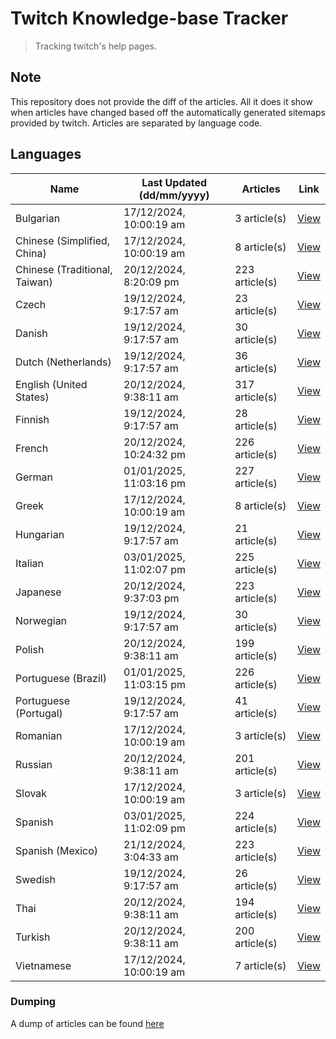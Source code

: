 # Twitch Knowledge-base Tracker
> Tracking twitch's help pages. 

## Note
This repository does not provide the diff of the articles. All it does it show when articles have changed based
off the automatically generated sitemaps provided by twitch. Articles are separated by language code.

## Languages

| Name                          | Last Updated (dd/mm/yyyy) | Articles       | Link                   |
|-------------------------------|---------------------------|----------------|------------------------|
| Bulgarian                     | 17/12/2024, 10:00:19 am   | 3 article(s)   | [View](docs/bg.md)     |
| Chinese (Simplified, China)   | 17/12/2024, 10:00:19 am   | 8 article(s)   | [View](docs/zh_CN.md)  |
| Chinese (Traditional, Taiwan) | 20/12/2024, 8:20:09 pm    | 223 article(s) | [View](docs/zh_TW.md)  |
| Czech                         | 19/12/2024, 9:17:57 am    | 23 article(s)  | [View](docs/cs.md)     |
| Danish                        | 19/12/2024, 9:17:57 am    | 30 article(s)  | [View](docs/da.md)     |
| Dutch (Netherlands)           | 19/12/2024, 9:17:57 am    | 36 article(s)  | [View](docs/nl_NL.md)  |
| English (United States)       | 20/12/2024, 9:38:11 am    | 317 article(s) | [View](docs/en_US.md)  |
| Finnish                       | 19/12/2024, 9:17:57 am    | 28 article(s)  | [View](docs/fi.md)     |
| French                        | 20/12/2024, 10:24:32 pm   | 226 article(s) | [View](docs/fr.md)     |
| German                        | 01/01/2025, 11:03:16 pm   | 227 article(s) | [View](docs/de.md)     |
| Greek                         | 17/12/2024, 10:00:19 am   | 8 article(s)   | [View](docs/el.md)     |
| Hungarian                     | 19/12/2024, 9:17:57 am    | 21 article(s)  | [View](docs/hu.md)     |
| Italian                       | 03/01/2025, 11:02:07 pm   | 225 article(s) | [View](docs/it.md)     |
| Japanese                      | 20/12/2024, 9:37:03 pm    | 223 article(s) | [View](docs/ja.md)     |
| Norwegian                     | 19/12/2024, 9:17:57 am    | 30 article(s)  | [View](docs/no.md)     |
| Polish                        | 20/12/2024, 9:38:11 am    | 199 article(s) | [View](docs/pl.md)     |
| Portuguese (Brazil)           | 01/01/2025, 11:03:15 pm   | 226 article(s) | [View](docs/pt_BR.md)  |
| Portuguese (Portugal)         | 19/12/2024, 9:17:57 am    | 41 article(s)  | [View](docs/pt_PT.md)  |
| Romanian                      | 17/12/2024, 10:00:19 am   | 3 article(s)   | [View](docs/ro.md)     |
| Russian                       | 20/12/2024, 9:38:11 am    | 201 article(s) | [View](docs/ru.md)     |
| Slovak                        | 17/12/2024, 10:00:19 am   | 3 article(s)   | [View](docs/sk.md)     |
| Spanish                       | 03/01/2025, 11:02:09 pm   | 224 article(s) | [View](docs/es.md)     |
| Spanish (Mexico)              | 21/12/2024, 3:04:33 am    | 223 article(s) | [View](docs/es_MX.md)  |
| Swedish                       | 19/12/2024, 9:17:57 am    | 26 article(s)  | [View](docs/sv.md)     |
| Thai                          | 20/12/2024, 9:38:11 am    | 194 article(s) | [View](docs/th.md)     |
| Turkish                       | 20/12/2024, 9:38:11 am    | 200 article(s) | [View](docs/tr.md)     |
| Vietnamese                    | 17/12/2024, 10:00:19 am   | 7 article(s)   | [View](docs/vi.md)     |

### Dumping
A dump of articles can be found [here](docs/RAW.md)